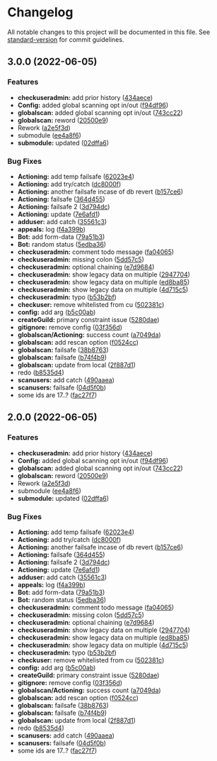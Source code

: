 # Changelog

All notable changes to this project will be documented in this file. See [standard-version](https://github.com/conventional-changelog/standard-version) for commit guidelines.

## 3.0.0 (2022-06-05)

### Features

- **checkuseradmin:** add prior history ([434aece](https://github.com/V-Warden/discord/commit/434aece5813606d047c34dc5077fb9988c556065))
- **Config:** added global scanning opt in/out ([f94df96](https://github.com/V-Warden/discord/commit/f94df96132e2dfd220d927c53394bf22bb8a9f89))
- **globalscan:** added global scanning opt in/out ([743cc22](https://github.com/V-Warden/discord/commit/743cc22585f33dd40115a8e2a6033e7fd811806a))
- **globalscan:** reword ([20500e9](https://github.com/V-Warden/discord/commit/20500e9d8eac54aaae4d7c9858c9c66221cdb6e0))
- Rework ([a2e5f3d](https://github.com/V-Warden/discord/commit/a2e5f3dc43fb0c9bece147c5cd5c9544615ea1e5))
- submodule ([ee4a8f6](https://github.com/V-Warden/discord/commit/ee4a8f6ff27f317b97efe3ca66c8221900bf40e3))
- **submodule:** updated ([02dffa6](https://github.com/V-Warden/discord/commit/02dffa62115a2c72092ec2e6031fc915c6f8929a))

### Bug Fixes

- **Actioning:** add temp failsafe ([62023e4](https://github.com/V-Warden/discord/commit/62023e49e42e47dc86ad9bf379393540c1e1d03f))
- **Actioning:** add try/catch ([dc8000f](https://github.com/V-Warden/discord/commit/dc8000fc5bfc4116b0a557c263f05c9add8c6133))
- **Actioning:** another failsafe incase of db revert ([b157ce6](https://github.com/V-Warden/discord/commit/b157ce669afdb5d1379215d53de73f9a6393bb03))
- **Actioning:** failsafe ([364d455](https://github.com/V-Warden/discord/commit/364d45578a117c1fc45a561378bcf8eef372fe49))
- **Actioning:** failsafe 2 ([3d794dc](https://github.com/V-Warden/discord/commit/3d794dc3e8a0885d92c35962ec3aca89bb8db652))
- **Actioning:** update ([7e6afd1](https://github.com/V-Warden/discord/commit/7e6afd14081e3665b23ba6b1a72d334c2b8792d2))
- **adduser:** add catch ([35561c3](https://github.com/V-Warden/discord/commit/35561c3b316e352f635ba63763d6b3abf940f225))
- **appeals:** log ([f4a399b](https://github.com/V-Warden/discord/commit/f4a399bd2c2eb9ea8f36d165a4531bd35783286f))
- **Bot:** add form-data ([79a51b3](https://github.com/V-Warden/discord/commit/79a51b39f284f1febf219a1301808e6c91f6bf0e))
- **Bot:** random status ([5edba36](https://github.com/V-Warden/discord/commit/5edba364e86b043f1627d4debdc7bc20c70b82a7))
- **checkuseradmin:** comment todo message ([fa04065](https://github.com/V-Warden/discord/commit/fa040655c16e9f81d888e3db9349a9efc0abbd85))
- **checkuseradmin:** missing colon ([5dd57c5](https://github.com/V-Warden/discord/commit/5dd57c50c0e889c5dce38efadbd48a03d0729005))
- **checkuseradmin:** optional chaining ([e7d9684](https://github.com/V-Warden/discord/commit/e7d968431aff13a9b1f19528183af3e3974efd95))
- **checkuseradmin:** show legacy data on multiple ([2947704](https://github.com/V-Warden/discord/commit/29477045e2f0c8883aac9e2cfa4465b32d665586))
- **checkuseradmin:** show legacy data on multiple ([ed8ba85](https://github.com/V-Warden/discord/commit/ed8ba85e5bf6e76f74f837a1346e992e6671a366))
- **checkuseradmin:** show legacy data on multiple ([4d715c5](https://github.com/V-Warden/discord/commit/4d715c583f054f170f1d243ec6a52035245ce2db))
- **checkuseradmin:** typo ([b53b2bf](https://github.com/V-Warden/discord/commit/b53b2bf003656bfd3e8b453a4000ac44d68177bb))
- **checkuser:** remove whitelisted from cu ([502381c](https://github.com/V-Warden/discord/commit/502381c344e98e3d6ea31e21af30dff2d8462259))
- **config:** add arg ([b5c00ab](https://github.com/V-Warden/discord/commit/b5c00ab13e51475fee76e9e96c71a24aaa1140f2))
- **createGuild:** primary constraint issue ([5280dae](https://github.com/V-Warden/discord/commit/5280daec7d852c82088f37d31c55c252beb864ae))
- **gitignore:** remove config ([03f356d](https://github.com/V-Warden/discord/commit/03f356d53d33cf4bce4759b40f0e13d850cde113))
- **globalscan/Actioning:** success count ([a7049da](https://github.com/V-Warden/discord/commit/a7049da92296981a3b7997b32d952881ba19c10d))
- **globalscan:** add rescan option ([f0524cc](https://github.com/V-Warden/discord/commit/f0524cc479b3b175611e5d4d4e54f7f1480e60a3))
- **globalscan:** failsafe ([38b8763](https://github.com/V-Warden/discord/commit/38b8763c412a524e01d5aa1e139f102a88fd1337))
- **globalscan:** failsafe ([b74f4b9](https://github.com/V-Warden/discord/commit/b74f4b95e7cfbb671559550c0faab4a5fa6b6421))
- **globalscan:** update from local ([2f887d1](https://github.com/V-Warden/discord/commit/2f887d1ea78941784f892f5f8804fec4df614e97))
- redo ([b8535d4](https://github.com/V-Warden/discord/commit/b8535d4a8c965b431d6dd25b89c2c6138592fc9a))
- **scanusers:** add catch ([490aaea](https://github.com/V-Warden/discord/commit/490aaea28a00541b9cff5d4445f1892fea6caf57))
- **scanusers:** failsafe ([04d5f0b](https://github.com/V-Warden/discord/commit/04d5f0bf48496469058ae3768f74afcf20f75067))
- some ids are 17..? ([fac27f7](https://github.com/V-Warden/discord/commit/fac27f778d3a3031c00fa8dd23bec05fb9a822f1))

## 2.0.0 (2022-06-05)

### Features

- **checkuseradmin:** add prior history ([434aece](https://github.com/V-Warden/discord/commit/434aece5813606d047c34dc5077fb9988c556065))
- **Config:** added global scanning opt in/out ([f94df96](https://github.com/V-Warden/discord/commit/f94df96132e2dfd220d927c53394bf22bb8a9f89))
- **globalscan:** added global scanning opt in/out ([743cc22](https://github.com/V-Warden/discord/commit/743cc22585f33dd40115a8e2a6033e7fd811806a))
- **globalscan:** reword ([20500e9](https://github.com/V-Warden/discord/commit/20500e9d8eac54aaae4d7c9858c9c66221cdb6e0))
- Rework ([a2e5f3d](https://github.com/V-Warden/discord/commit/a2e5f3dc43fb0c9bece147c5cd5c9544615ea1e5))
- submodule ([ee4a8f6](https://github.com/V-Warden/discord/commit/ee4a8f6ff27f317b97efe3ca66c8221900bf40e3))
- **submodule:** updated ([02dffa6](https://github.com/V-Warden/discord/commit/02dffa62115a2c72092ec2e6031fc915c6f8929a))

### Bug Fixes

- **Actioning:** add temp failsafe ([62023e4](https://github.com/V-Warden/discord/commit/62023e49e42e47dc86ad9bf379393540c1e1d03f))
- **Actioning:** add try/catch ([dc8000f](https://github.com/V-Warden/discord/commit/dc8000fc5bfc4116b0a557c263f05c9add8c6133))
- **Actioning:** another failsafe incase of db revert ([b157ce6](https://github.com/V-Warden/discord/commit/b157ce669afdb5d1379215d53de73f9a6393bb03))
- **Actioning:** failsafe ([364d455](https://github.com/V-Warden/discord/commit/364d45578a117c1fc45a561378bcf8eef372fe49))
- **Actioning:** failsafe 2 ([3d794dc](https://github.com/V-Warden/discord/commit/3d794dc3e8a0885d92c35962ec3aca89bb8db652))
- **Actioning:** update ([7e6afd1](https://github.com/V-Warden/discord/commit/7e6afd14081e3665b23ba6b1a72d334c2b8792d2))
- **adduser:** add catch ([35561c3](https://github.com/V-Warden/discord/commit/35561c3b316e352f635ba63763d6b3abf940f225))
- **appeals:** log ([f4a399b](https://github.com/V-Warden/discord/commit/f4a399bd2c2eb9ea8f36d165a4531bd35783286f))
- **Bot:** add form-data ([79a51b3](https://github.com/V-Warden/discord/commit/79a51b39f284f1febf219a1301808e6c91f6bf0e))
- **Bot:** random status ([5edba36](https://github.com/V-Warden/discord/commit/5edba364e86b043f1627d4debdc7bc20c70b82a7))
- **checkuseradmin:** comment todo message ([fa04065](https://github.com/V-Warden/discord/commit/fa040655c16e9f81d888e3db9349a9efc0abbd85))
- **checkuseradmin:** missing colon ([5dd57c5](https://github.com/V-Warden/discord/commit/5dd57c50c0e889c5dce38efadbd48a03d0729005))
- **checkuseradmin:** optional chaining ([e7d9684](https://github.com/V-Warden/discord/commit/e7d968431aff13a9b1f19528183af3e3974efd95))
- **checkuseradmin:** show legacy data on multiple ([2947704](https://github.com/V-Warden/discord/commit/29477045e2f0c8883aac9e2cfa4465b32d665586))
- **checkuseradmin:** show legacy data on multiple ([ed8ba85](https://github.com/V-Warden/discord/commit/ed8ba85e5bf6e76f74f837a1346e992e6671a366))
- **checkuseradmin:** show legacy data on multiple ([4d715c5](https://github.com/V-Warden/discord/commit/4d715c583f054f170f1d243ec6a52035245ce2db))
- **checkuseradmin:** typo ([b53b2bf](https://github.com/V-Warden/discord/commit/b53b2bf003656bfd3e8b453a4000ac44d68177bb))
- **checkuser:** remove whitelisted from cu ([502381c](https://github.com/V-Warden/discord/commit/502381c344e98e3d6ea31e21af30dff2d8462259))
- **config:** add arg ([b5c00ab](https://github.com/V-Warden/discord/commit/b5c00ab13e51475fee76e9e96c71a24aaa1140f2))
- **createGuild:** primary constraint issue ([5280dae](https://github.com/V-Warden/discord/commit/5280daec7d852c82088f37d31c55c252beb864ae))
- **gitignore:** remove config ([03f356d](https://github.com/V-Warden/discord/commit/03f356d53d33cf4bce4759b40f0e13d850cde113))
- **globalscan/Actioning:** success count ([a7049da](https://github.com/V-Warden/discord/commit/a7049da92296981a3b7997b32d952881ba19c10d))
- **globalscan:** add rescan option ([f0524cc](https://github.com/V-Warden/discord/commit/f0524cc479b3b175611e5d4d4e54f7f1480e60a3))
- **globalscan:** failsafe ([38b8763](https://github.com/V-Warden/discord/commit/38b8763c412a524e01d5aa1e139f102a88fd1337))
- **globalscan:** failsafe ([b74f4b9](https://github.com/V-Warden/discord/commit/b74f4b95e7cfbb671559550c0faab4a5fa6b6421))
- **globalscan:** update from local ([2f887d1](https://github.com/V-Warden/discord/commit/2f887d1ea78941784f892f5f8804fec4df614e97))
- redo ([b8535d4](https://github.com/V-Warden/discord/commit/b8535d4a8c965b431d6dd25b89c2c6138592fc9a))
- **scanusers:** add catch ([490aaea](https://github.com/V-Warden/discord/commit/490aaea28a00541b9cff5d4445f1892fea6caf57))
- **scanusers:** failsafe ([04d5f0b](https://github.com/V-Warden/discord/commit/04d5f0bf48496469058ae3768f74afcf20f75067))
- some ids are 17..? ([fac27f7](https://github.com/V-Warden/discord/commit/fac27f778d3a3031c00fa8dd23bec05fb9a822f1))

